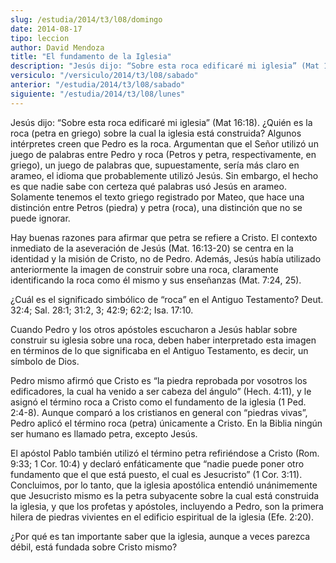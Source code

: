 ```yaml
---
slug: /estudia/2014/t3/l08/domingo
date: 2014-08-17
tipo: leccion
author: David Mendoza
title: "El fundamento de la Iglesia"
description: "Jesús dijo: “Sobre esta roca edificaré mi iglesia” (Mat 16:18). ¿Quién es la  roca (petra en griego) sobre la cual la iglesia está construida? Algunos  intérpretes creen que Pedro es la roca. Argumentan que el Señor utilizó un  juego de palabras entre Pedro y roca (Petros y pe..."
versiculo: "/versiculo/2014/t3/l08/sabado"
anterior: "/estudia/2014/t3/l08/sabado"
siguiente: "/estudia/2014/t3/l08/lunes"
---
```


Jesús dijo: “Sobre esta roca edificaré mi iglesia” (Mat 16:18). ¿Quién es la roca (petra en griego) sobre la cual la iglesia está construida? Algunos intérpretes creen que Pedro es la roca. Argumentan que el Señor utilizó un juego de palabras entre Pedro y roca (Petros y petra, respectivamente, en griego), un juego de palabras que, supuestamente, sería más claro en arameo, el idioma que probablemente utilizó Jesús. Sin embargo, el hecho es que nadie sabe con certeza qué palabras usó Jesús en arameo. Solamente tenemos el texto griego registrado por Mateo, que hace una distinción entre Petros (piedra) y petra (roca), una distinción que no se puede ignorar.

Hay buenas razones para afirmar que petra se refiere a Cristo. El contexto inmediato de la aseveración de Jesús (Mat. 16:13-20) se centra en la identidad y la misión de Cristo, no de Pedro. Además, Jesús había utilizado anteriormente la imagen de construir sobre una roca, claramente identificando la roca como él mismo y sus enseñanzas (Mat. 7:24, 25).

¿Cuál es el significado simbólico de “roca” en el Antiguo Testamento? Deut. 32:4; Sal. 28:1; 31:2, 3; 42:9; 62:2; Isa. 17:10.

Cuando Pedro y los otros apóstoles escucharon a Jesús hablar sobre construir su iglesia sobre una roca, deben haber interpretado esta imagen en términos de lo que significaba en el Antiguo Testamento, es decir, un símbolo de Dios.

Pedro mismo afirmó que Cristo es “la piedra reprobada por vosotros los edificadores, la cual ha venido a ser cabeza del ángulo” (Hech. 4:11), y le asignó el término roca a Cristo como el fundamento de la iglesia (1 Ped. 2:4-8). Aunque comparó a los cristianos en general con “piedras vivas”, Pedro aplicó el término roca (petra) únicamente a Cristo. En la Biblia ningún ser humano es llamado petra, excepto Jesús.

El apóstol Pablo también utilizó el término petra refiriéndose a Cristo (Rom. 9:33; 1 Cor. 10:4) y declaró enfáticamente que “nadie puede poner otro fundamento que el que está puesto, el cual es Jesucristo” (1 Cor. 3:11). Concluimos, por lo tanto, que la iglesia apostólica entendió unánimemente que Jesucristo mismo es la petra subyacente sobre la cual está construida la iglesia, y que los profetas y apóstoles, incluyendo a Pedro, son la primera hilera de piedras vivientes en el edificio espiritual de la iglesia (Efe. 2:20).

¿Por qué es tan importante saber que la iglesia, aunque a veces parezca débil, está fundada sobre Cristo mismo?
